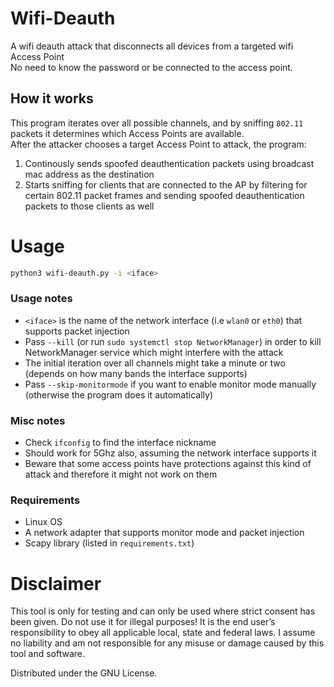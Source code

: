 # Wifi-Deauth
A wifi deauth attack that disconnects all devices from a targeted wifi Access Point </br>
No need to know the password or be connected to the access point.

## How it works
This program iterates over all possible channels, and by sniffing `802.11` packets it determines which Access Points are available. </br>
After the attacker chooses a target Access Point to attack, the program:
1. Continously sends spoofed deauthentication packets using broadcast mac address as the destination
2. Starts sniffing for clients that are connected to the AP by filtering for certain 802.11 packet frames and sending spoofed deauthentication packets to those clients as well

# Usage
```bash
python3 wifi-deauth.py -i <iface>
```
### Usage notes
*  `<iface>` is the name of the network interface (i.e `wlan0` or `eth0`) that supports packet injection
* Pass `--kill` (or run `sudo systemctl stop NetworkManager`) in order to kill NetworkManager service which might interfere with the attack
* The initial iteration over all channels might take a minute or two (depends on how many bands the interface supports)
* Pass `--skip-monitormode` if you want to enable monitor mode manually (otherwise the program does it automatically)

### Misc notes
* Check `ifconfig` to find the interface nickname
* Should work for 5Ghz also, assuming the network interface supports it
* Beware that some access points have protections against this kind of attack and therefore it might not work on them

### Requirements
* Linux OS
* A network adapter that supports monitor mode and packet injection
* Scapy library (listed in `requirements.txt`)

# Disclaimer

This tool is only for testing and can only be used where strict consent has been given. Do not use it for illegal purposes! It is the end user’s responsibility to obey all applicable local, state and federal laws. I assume no liability and am not responsible for any misuse or damage caused by this tool and software.

Distributed under the GNU License.
